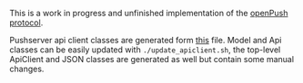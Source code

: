 This is a work in progress and unfinished implementation of the [openPush protocol](https://bubu1.eu/openpush/).


Pushserver api client classes are generated form [this](https://gitlab.com/Bubu/pushserver/blob/master/openapi.yml) file. Model and Api classes can be easily updated with `./update_apiclient.sh`, the top-level ApiClient and JSON classes are generated as well but contain some manual changes.
